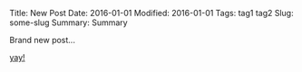 Title: New Post
Date: 2016-01-01
Modified: 2016-01-01
Tags:
    tag1
    tag2
Slug: some-slug
Summary: Summary

Brand new post...

[yay!](www.google.com)
